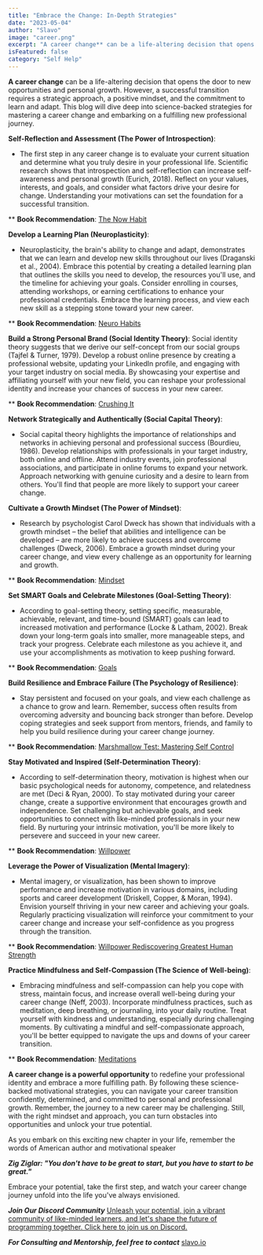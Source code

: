 ```yaml
---
title: "Embrace the Change: In-Depth Strategies"
date: "2023-05-04"
author: "Slavo"
image: "career.png"
excerpt: "A career change** can be a life-altering decision that opens the door to new opportunities and personal growth..."
isFeatured: false
category: "Self Help"
---
```


**A career change** can be a life-altering decision that opens the door to new opportunities and personal growth. However, a successful transition requires a strategic approach, a positive mindset, and the commitment to learn and adapt. This blog will dive deep into science-backed strategies for mastering a career change and embarking on a fulfilling new professional journey.

**Self-Reflection and Assessment (The Power of Introspection)**:

- The first step in any career change is to evaluate your current situation and determine what you truly desire in your professional life. Scientific research shows that introspection and self-reflection can increase self-awareness and personal growth (Eurich, 2018). Reflect on your values, interests, and goals, and consider what factors drive your desire for change. Understanding your motivations can set the foundation for a successful transition.

\*\* **Book Recommendation**: [The Now Habit](https://www.amazon.com/Now-Habit-Overcoming-Procrastination-Guilt-Free/dp/1585425524/ref=tmm_pap_swatch_0?_encoding=UTF8&qid=1683220556&sr=8-1&_encoding=UTF8&tag=prototypene06-20&linkCode=ur2&linkId=38f5fda307406370a5486a18108f2898&camp=1789&creative=9325&node=283155)

**Develop a Learning Plan (Neuroplasticity)**:

- Neuroplasticity, the brain's ability to change and adapt, demonstrates that we can learn and develop new skills throughout our lives (Draganski et al., 2004). Embrace this potential by creating a detailed learning plan that outlines the skills you need to develop, the resources you'll use, and the timeline for achieving your goals. Consider enrolling in courses, attending workshops, or earning certifications to enhance your professional credentials. Embrace the learning process, and view each new skill as a stepping stone toward your new career.

\*\* **Book Recommendation**: [Neuro Habits](https://www.amazon.com/Neuro-Habits-Rewire-Self-Defeating-Behaviors-Understand-ebook/dp/B08RCV5KQN/ref=sr_1_1?crid=33T0VYMPLVR6W&keywords=neuro+habits&qid=1683221924&sprefix=neuro+hab%2Caps%2C103&sr=8-1&_encoding=UTF8&tag=prototypene06-20&linkCode=ur2&linkId=38f5fda307406370a5486a18108f2898&camp=1789&creative=9325&node=283155)

**Build a Strong Personal Brand (Social Identity Theory)**: Social identity theory suggests that we derive our self-concept from our social groups (Tajfel & Turner, 1979). Develop a robust online presence by creating a professional website, updating your LinkedIn profile, and engaging with your target industry on social media. By showcasing your expertise and affiliating yourself with your new field, you can reshape your professional identity and increase your chances of success in your new career.

\*\* **Book Recommendation**: [Crushing It](https://www.amazon.com/Crushing-Great-Entrepreneurs-Business-Influence-ebook/dp/B072DV2GHG/ref=sr_1_1?hvadid=194442000179&hvdev=c&hvlocphy=1015116&hvnetw=g&hvqmt=e&hvrand=2469367485288316502&hvtargid=kwd-320678444332&hydadcr=22535_9636730&keywords=crushing+it+book&qid=1683222103&sr=8-1&_encoding=UTF8&tag=prototypene06-20&linkCode=ur2&linkId=38f5fda307406370a5486a18108f2898&camp=1789&creative=9325&node=283155)

**Network Strategically and Authentically (Social Capital Theory)**:

- Social capital theory highlights the importance of relationships and networks in achieving personal and professional success (Bourdieu, 1986). Develop relationships with professionals in your target industry, both online and offline. Attend industry events, join professional associations, and participate in online forums to expand your network. Approach networking with genuine curiosity and a desire to learn from others. You'll find that people are more likely to support your career change.

**Cultivate a Growth Mindset (The Power of Mindset)**:

- Research by psychologist Carol Dweck has shown that individuals with a growth mindset – the belief that abilities and intelligence can be developed – are more likely to achieve success and overcome challenges (Dweck, 2006). Embrace a growth mindset during your career change, and view every challenge as an opportunity for learning and growth.

\*\* **Book Recommendation**: [Mindset](https://www.amazon.com/Mindset-Psychology-Carol-S-Dweck-ebook/dp/B000FCKPHG/ref=sr_1_1?crid=2WBOQBKOPAU4V&keywords=mindset&qid=1683222231&sprefix=mindset%2Caps%2C107&sr=8-1&_encoding=UTF8&tag=prototypene06-20&linkCode=ur2&linkId=38f5fda307406370a5486a18108f2898&camp=1789&creative=9325&node=283155)

**Set SMART Goals and Celebrate Milestones (Goal-Setting Theory)**:

- According to goal-setting theory, setting specific, measurable, achievable, relevant, and time-bound (SMART) goals can lead to increased motivation and performance (Locke & Latham, 2002). Break down your long-term goals into smaller, more manageable steps, and track your progress. Celebrate each milestone as you achieve it, and use your accomplishments as motivation to keep pushing forward.

\*\* **Book Recommendation**: [Goals](https://www.amazon.com/Goals-How-Most-Your-Life/dp/1640951261/ref=asc_df_1640951261/?tag=hyprod-20&linkCode=df0&hvadid=509245866633&hvpos=&hvnetw=g&hvrand=2351010080729284580&hvpone=&hvptwo=&hvqmt=&hvdev=c&hvdvcmdl=&hvlocint=&hvlocphy=1015116&hvtargid=pla-914469452146&psc=1&_encoding=UTF8&tag=prototypene06-20&linkCode=ur2&linkId=38f5fda307406370a5486a18108f2898&camp=1789&creative=9325&node=283155)

**Build Resilience and Embrace Failure (The Psychology of Resilience)**:

- Stay persistent and focused on your goals, and view each challenge as a chance to grow and learn. Remember, success often results from overcoming adversity and bouncing back stronger than before. Develop coping strategies and seek support from mentors, friends, and family to help you build resilience during your career change journey.

\*\* **Book Recommendation**: [Marshmallow Test: Mastering Self Control](https://www.amazon.com/Marshmallow-Test-Mastering-Self-Control-ebook/dp/B00HQ2MXQ4/ref=sr_1_2?crid=29GVZF62G9X21&keywords=marshmallow+effect&qid=1683222453&sprefix=the+marshmallow+effe%2Caps%2C101&sr=8-2&_encoding=UTF8&tag=prototypene06-20&linkCode=ur2&linkId=38f5fda307406370a5486a18108f2898&camp=1789&creative=9325&node=283155)

**Stay Motivated and Inspired (Self-Determination Theory)**:

- According to self-determination theory, motivation is highest when our basic psychological needs for autonomy, competence, and relatedness are met (Deci & Ryan, 2000). To stay motivated during your career change, create a supportive environment that encourages growth and independence. Set challenging but achievable goals, and seek opportunities to connect with like-minded professionals in your new field. By nurturing your intrinsic motivation, you'll be more likely to persevere and succeed in your new career.

\*\* **Book Recommendation**: [Willpower](https://www.amazon.com/Willpower-Rediscovering-Greatest-Human-Strength-ebook/dp/B0052REQCY/ref=sr_1_1?keywords=willpower&qid=1683222522&sprefix=willpo%2Caps%2C98&sr=8-1&_encoding=UTF8&tag=prototypene06-20&linkCode=ur2&linkId=38f5fda307406370a5486a18108f2898&camp=1789&creative=9325&node=283155)

**Leverage the Power of Visualization (Mental Imagery)**:

- Mental imagery, or visualization, has been shown to improve performance and increase motivation in various domains, including sports and career development (Driskell, Copper, & Moran, 1994). Envision yourself thriving in your new career and achieving your goals. Regularly practicing visualization will reinforce your commitment to your career change and increase your self-confidence as you progress through the transition.

\*\* **Book Recommendation**: [Willpower Rediscovering Greatest Human Strength](https://www.amazon.com/Willpower-Rediscovering-Greatest-Human-Strength-ebook/dp/B0052REQCY/ref=sr_1_1?keywords=willpower&qid=1683222522&sprefix=willpo%2Caps%2C98&sr=8-1&_encoding=UTF8&tag=prototypene06-20&linkCode=ur2&linkId=38f5fda307406370a5486a18108f2898&camp=1789&creative=9325&node=283155)

**Practice Mindfulness and Self-Compassion (The Science of Well-being)**:

- Embracing mindfulness and self-compassion can help you cope with stress, maintain focus, and increase overall well-being during your career change (Neff, 2003). Incorporate mindfulness practices, such as meditation, deep breathing, or journaling, into your daily routine. Treat yourself with kindness and understanding, especially during challenging moments. By cultivating a mindful and self-compassionate approach, you'll be better equipped to navigate the ups and downs of your career transition.

\*\* **Book Recommendation**: [Meditations](https://www.amazon.com/Meditations-Marcus-Aurelius/dp/0486848531/ref=sr_1_3_sspa?crid=34TB479TNWZI8&keywords=meditations+marcus&qid=1683222669&s=books&sprefix=Meditation%2Cstripbooks%2C98&sr=1-3-spons&psc=1&spLa=ZW5jcnlwdGVkUXVhbGlmaWVyPUEyUVdMSUw0QkpKU1k3JmVuY3J5cHRlZElkPUEwMDgyOTcyMTFBWEtUSFdTM0ExRiZlbmNyeXB0ZWRBZElkPUEwODYyOTkwMTIxU0NRN1VTTkk2ViZ3aWRnZXROYW1lPXNwX2F0ZiZhY3Rpb249Y2xpY2tSZWRpcmVjdCZkb05vdExvZ0NsaWNrPXRydWU=&_encoding=UTF8&tag=prototypene06-20&linkCode=ur2&linkId=38f5fda307406370a5486a18108f2898&camp=1789&creative=9325&node=283155)

**A career change is a powerful opportunity** to redefine your professional identity and embrace a more fulfilling path. By following these science-backed motivational strategies, you can navigate your career transition confidently, determined, and committed to personal and professional growth. Remember, the journey to a new career may be challenging. Still, with the right mindset and approach, you can turn obstacles into opportunities and unlock your true potential.

As you embark on this exciting new chapter in your life, remember the words of American author and motivational speaker

**_Zig Ziglar: "You don't have to be great to start, but you have to start to be great."_**

Embrace your potential, take the first step, and watch your career change journey unfold into the life you've always envisioned.

**_Join Our Discord Community_** [Unleash your potential, join a vibrant community of like-minded learners, and let's shape the future of programming together. Click here to join us on Discord.](https://discord.gg/A75tvDvZ)

**_For Consulting and Mentorship, feel free to contact_** [slavo.io](/contact)
